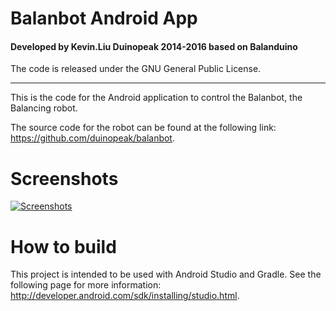 # Balanbot Android App


#### Developed by Kevin.Liu Duinopeak 2014-2016 based on Balanduino

The code is released under the GNU General Public License.
_________

This is the code for the Android application to control the Balanbot, the Balancing robot.

The source code for the robot can be found at the following link: <https://github.com/duinopeak/balanbot>.

# Screenshots

[![Screenshots](http://duinopeak.com/sites/default/files/images/robot/balanbot_Android_screenshots_1.png)](http://duinopeak.com/wiki/index.php?title=%E6%96%87%E4%BB%B6:BalanBotV1.0.0-usb-release.zip)

# How to build

This project is intended to be used with Android Studio and Gradle. See the following page for more information: <http://developer.android.com/sdk/installing/studio.html>.
